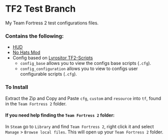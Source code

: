 # TF2 Test Branch
My Team Fortress 2 test configurations files.

### Contains the following:
* [HUD](https://huds.tf/site/s-lavaHUD)
* [No Hats Mod](https://github.com/Fedora31/no-hats-bgum)
* Config based on [Lyrositor TF2-Scripts](https://github.com/Lyrositor/TF2-Scripts/)
    * `config_base` allows you to view the configs base scripts (`.cfg`).
    * `config_configuration` allows you to view to configs user configurable scripts (`.cfg`).

### To Install

Extract the Zip and Copy and Paste `cfg`, `custom` and `resource` into `tf`, found in the `Team Fortress 2` folder.

#### If you need help finding the `Team Fortress 2` folder:

In `Steam` go to `Library` and find `Team Fortress 2`, right click it and select `Manage` > `Browse local files`.
This will open up your `Team Fortress 2` folder.
